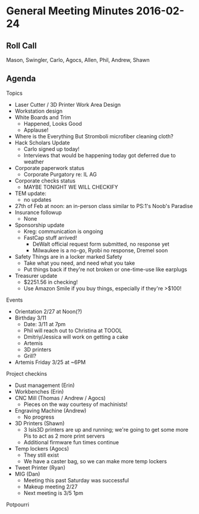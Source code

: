 General Meeting Minutes 2016-02-24
=================================

Roll Call
---------
Mason, Swingler, Carlo, Agocs, Allen, Phil, Andrew, Shawn 

Agenda
------

Topics

- Laser Cutter / 3D Printer Work Area Design
- Workstation design
- White Boards and Trim
  - Happened, Looks Good
  - Applause!
- Where is the Everything But Stromboli microfiber cleaning cloth?
- Hack Scholars Update
	- Carlo signed up today!
  - Interviews that would be happening today got deferred due to weather
- Corporate paperwork status
	- Corporate Purgatory re: IL AG
- Corporate checks status
	- MAYBE TONIGHT WE WILL CHECKIFY
- TEM update: 
  - no updates
- 27th of Feb at noon: an in-person class similar to PS:1's Noob's Paradise
- Insurance followup
	- None
- Sponsorship update
  - Kreg: communication is ongoing
  - FastCap stuff arrived!
	- DeWalt official request form submitted, no response yet
	- Milwaukee is a no-go, Ryobi no response, Dremel soon
- Safety Things are in a locker marked Safety
  - Take what you need, and need what you take
  - Put things back if they're not broken or one-time-use like earplugs
- Treasurer update
	- $2251.56 in checking!
	- Use Amazon Smile if you buy things, especially if they're >$100!

Events

- Orientation 2/27 at Noon(?)
- Birthday 3/11
  - Date: 3/11 at 7pm
  - Phil will reach out to Christina at TOOOL
  - Dmitriy/Jessica will work on getting a cake
  - Artemis
  - 3D printers
  - Grill?
- Artemis Friday 3/25 at ~6PM

Project checkins

- Dust management (Erin)
- Workbenches (Erin)
- CNC Mill (Thomas / Andrew / Agocs)
	- Pieces on the way courtesy of machinists!
- Engraving Machine (Andrew)
	- No progress
- 3D Printers (Shawn)
	- 3 Isis3D printers are up and running; we're going to get some more Pis to act as 2 more print servers
  - Additional firmware fun times continue
- Temp lockers (Agocs)
	- They still exist
  - We have a caster bag, so we can make more temp lockers
- Tweet Printer (Ryan)
- MIG (Dan)
  - Meeting this past Saturday was successful
  - Makeup meeting 2/27
  - Next meeting is 3/5 1pm

Potpourri
